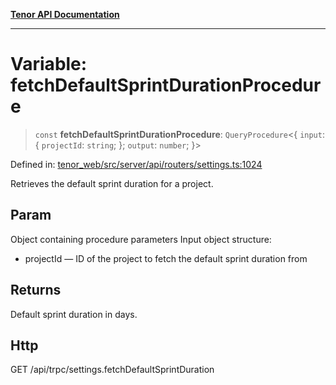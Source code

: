 [**Tenor API Documentation**](../../README.md)

***

# Variable: fetchDefaultSprintDurationProcedure

> `const` **fetchDefaultSprintDurationProcedure**: `QueryProcedure`\<\{ `input`: \{ `projectId`: `string`; \}; `output`: `number`; \}\>

Defined in: [tenor\_web/src/server/api/routers/settings.ts:1024](https://github.com/Apantli/Tenor/blob/551fcec623199ab0ac9668d926e7d67c9012d18e/tenor_web/src/server/api/routers/settings.ts#L1024)

Retrieves the default sprint duration for a project.

## Param

Object containing procedure parameters
Input object structure:
- projectId — ID of the project to fetch the default sprint duration from

## Returns

Default sprint duration in days.

## Http

GET /api/trpc/settings.fetchDefaultSprintDuration
